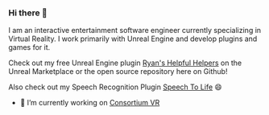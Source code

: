 ### Hi there 👋

I am an interactive entertainment software engineer currently specializing in Virtual Reality. I work primarily with Unreal Engine and develop plugins and games for it.

Check out my free Unreal Engine plugin [Ryan's Helpful Helpers](https://www.unrealengine.com/marketplace/en-US/product/25653d83f1f84775b09ed750659f9ca3) on the Unreal Marketplace or the open source repository here on Github!

Also check out my Speech Recognition Plugin [Speech To Life](https://www.unrealengine.com/marketplace/en-US/product/1f24b827dd4c44a99aa2c9eda2d73479) 😄

- 🔭 I’m currently working on [Consortium VR](https://store.steampowered.com/app/1428880/CONSORTIUM_VR/)
<!--
**rfsheffer/rfsheffer** is a ✨ _special_ ✨ repository because its `README.md` (this file) appears on your GitHub profile.

Here are some ideas to get you started:

- 🔭 I’m currently working on ...
- 🌱 I’m currently learning ...
- 👯 I’m looking to collaborate on ...
- 🤔 I’m looking for help with ...
- 💬 Ask me about ...
- 📫 How to reach me: ...
- 😄 Pronouns: ...
- ⚡ Fun fact: ...
-->
